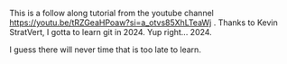 This is a follow along tutorial from the youtube channel https://youtu.be/tRZGeaHPoaw?si=a_otvs85XhLTeaWj . Thanks to Kevin StratVert, I gotta to learn git in 2024. Yup right... 2024.

I guess there will never time that is too late to learn.
